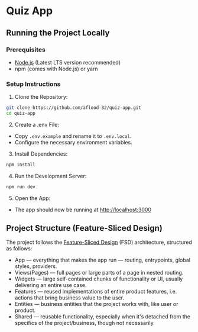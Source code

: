 # Quiz App
## Running the Project Locally
### Prerequisites

- [Node.js](https://nodejs.org/en) (Latest LTS version recommended)
- npm (comes with Node.js) or yarn

### Setup Instructions

1. Clone the Repository:

```bash
git clone https://github.com/aflood-32/quiz-app.git
cd quiz-app
```
2. Create a .env File:
- Copy `.env.example` and rename it to `.env.local`.
- Configure the necessary environment variables.

3. Install Dependencies:
```bash
npm install
```
4. Run the Development Server:
```bash
npm run dev
```
5. Open the App:
- The app should now be running at [http://localhost:3000](http://localhost:3000)

## Project Structure (Feature-Sliced Design)
The project follows the [Feature-Sliced Design](https://feature-sliced.design/) (FSD) architecture, structured as follows:

- App — everything that makes the app run — routing, entrypoints, global styles, providers.
- Views(Pages) — full pages or large parts of a page in nested routing.
- Widgets — large self-contained chunks of functionality or UI, usually delivering an entire use case.
- Features — reused implementations of entire product features, i.e. actions that bring business value to the user.
- Entities — business entities that the project works with, like user or product.
- Shared — reusable functionality, especially when it's detached from the specifics of the project/business, though not necessarily.
